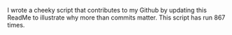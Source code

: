 I wrote a cheeky script that contributes to my Github by updating this ReadMe to illustrate why more than commits matter. This script has run 867 times.